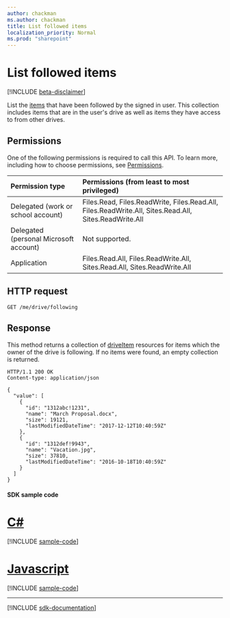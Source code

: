 ```yaml
---
author: chackman
ms.author: chackman
title: List followed items
localization_priority: Normal
ms.prod: "sharepoint"
---
```

# List followed items

[!INCLUDE [beta-disclaimer](../../includes/beta-disclaimer.md)]

List the [items](../resources/driveitem.md) that have been followed by the signed in user.
This collection includes items that are in the user's drive as well as items they have access to from other drives.

## Permissions

One of the following permissions is required to call this API. To learn more, including how to choose permissions, see [Permissions](/graph/permissions-reference).

|Permission type      | Permissions (from least to most privileged)              |
|:--------------------|:---------------------------------------------------------|
|Delegated (work or school account) | Files.Read, Files.ReadWrite, Files.Read.All, Files.ReadWrite.All, Sites.Read.All, Sites.ReadWrite.All    |
|Delegated (personal Microsoft account) | Not supported.    |
|Application | Files.Read.All, Files.ReadWrite.All, Sites.Read.All, Sites.ReadWrite.All |

## HTTP request

<!-- { "blockType": "request", "name": "get-followed-items", "scopes": "files.read" } -->

```http
GET /me/drive/following
```

## Response

This method returns a collection of [driveItem](../resources/driveitem.md) resources for items which the owner of the drive is following.
If no items were found, an empty collection is returned.

<!-- { "blockType": "response", "@odata.type": "Collection(microsoft.graph.driveItem)", "truncated": true } -->

```http
HTTP/1.1 200 OK
Content-type: application/json

{
  "value": [
    {
      "id": "1312abc!1231",
      "name": "March Proposal.docx",
      "size": 19121,
      "lastModifiedDateTime": "2017-12-12T10:40:59Z"
    },
    {
      "id": "1312def!9943",
      "name": "Vacation.jpg",
      "size": 37810,
      "lastModifiedDateTime": "2016-10-18T10:40:59Z"
    }
  ]
}
```
#### SDK sample code
# [C#](#tab/cs)
[!INCLUDE [sample-code](../includes/get-followed-items-Cs-snippets.md)]

# [Javascript](#tab/javascript)
[!INCLUDE [sample-code](../includes/get-followed-items-Javascript-snippets.md)]

---

[!INCLUDE [sdk-documentation](../includes/snippets_sdk_documentation_link.md)]

<!--
{
  "type": "#page.annotation",
  "description": "List the items a user is following.",
  "keywords": "drive,onedrive.drive,list followed items",
  "section": "documentation",
  "tocPath": "Drives/List followed items",
  "suppressions": [
    "Error: /api-reference/beta/api/drive-list-following.md:\r\n      BookmarkMissing: '[#tab/cs](C#)'. Did you mean: #c (score: 5)",
    "Error: /api-reference/beta/api/drive-list-following.md:\r\n      BookmarkMissing: '[#tab/javascript](Javascript)'. Did you mean: #javascript (score: 4)"
  ]
}
-->
